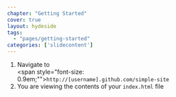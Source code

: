 ```yaml
---
chapter: "Getting Started"
cover: true
layout: hydeside
tags:
  - "pages/getting-started"
categories: ['slidecontent']
---
```


1. Navigate to <br /> <span style="font-size: 0.9em;"">`http://[username].github.com/simple-site`</span>
2. You are viewing the contents of your `index.html` file
